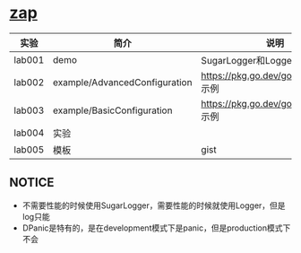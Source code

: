 # [zap](https://github.com/uber-go/zap)

|实验|简介|说明|
|---|---|---|
|lab001|demo|SugarLogger和Logger |
|lab002|example/AdvancedConfiguration|https://pkg.go.dev/go.uber.org/zap 示例 |
|lab003|example/BasicConfiguration|https://pkg.go.dev/go.uber.org/zap 示例  |
|lab004|实验| |
|lab005|模板|gist |

## NOTICE
 - 不需要性能的时候使用SugarLogger，需要性能的时候就使用Logger，但是log只能
 - DPanic是特有的，是在development模式下是panic，但是production模式下不会